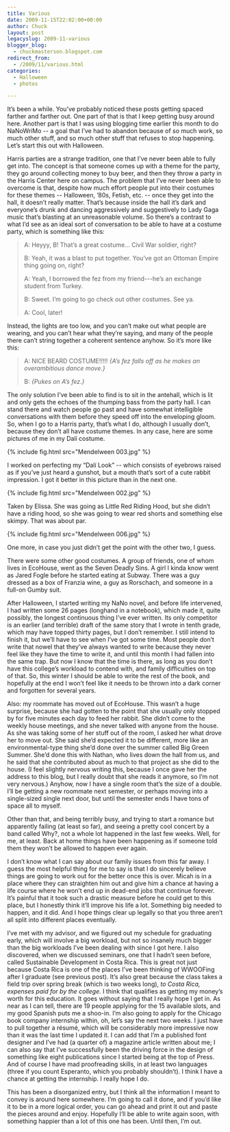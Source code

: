 ```yaml
---
title: Various
date: 2009-11-15T22:02:00+00:00
author: Chuck
layout: post
legacyslug: 2009-11-various
blogger_blog:
  - chuckmasterson.blogspot.com
redirect_from:
  - /2009/11/various.html
categories:
  - Halloween
  - photos

---
```


It’s been a while. You’ve probably noticed these posts getting spaced farther
and farther out. One part of that is that I keep getting busy around here.
Another part is that I was using blogging time earlier this month to do
NaNoWriMo -- a goal that I’ve had to abandon because of so much work, so much
other stuff, and so much other stuff that refuses to stop happening. Let’s
start this out with Halloween.

Harris parties are a strange tradition, one that I’ve never been able to fully
get into. The concept is that someone comes up with a theme for the party, they
go around collecting money to buy beer, and then they throw a party in the
Harris Center here on campus. The problem that I’ve never been able to overcome
is that, despite how much effort people put into their costumes for these
themes -- Halloween, ’80s, Fetish, etc. -- once they get into the hall, it
doesn’t really matter. That’s because inside the hall it’s dark and everyone’s
drunk and dancing aggressively and suggestively to Lady Gaga music that’s
blasting at an unreasonable volume. So there’s a contrast to what I’d see as an
ideal sort of conversation to be able to have at a costume party, which is
something like this:

> A: Heyyy, B! That’s a great costume… Civil War soldier, right?  
>
> B: Yeah, it was a blast to put together. You’ve got an Ottoman Empire thing
> going on, right?  
>
> A: Yeah, I borrowed the fez from my friend---he’s an exchange student from
> Turkey.  
>
> B: Sweet. I’m going to go check out other costumes. See ya.  
>
> A: Cool, later!

Instead, the lights are too low, and you can’t make out what people are
wearing, and you can’t hear what they’re saying, and many of the people there
can’t string together a coherent sentence anyhow. So it’s more like this:

> A: NICE BEARD COSTUME!!!!! *{A’s fez falls off as he makes an overambitious
> dance move.}*
>
> B: *{Pukes on A’s fez.}*

The only solution I’ve been able to find is to sit in the antehall, which is
lit and only gets the echoes of the thumping bass from the party hall. I can
stand there and watch people go past and have somewhat intelligible
conversations with them before they speed off into the enveloping gloom. So,
when I go to a Harris party, that’s what I do, although I usually don’t,
because they don’t all have costume themes. In any case, here are some pictures
of me in my Dalí costume.

{% include fig.html src="Mendelween 003.jpg" %}

I worked on perfecting my “Dalí Look” -- which consists of eyebrows raised as
if you’ve just heard a gunshot, but a mouth that’s sort of a cute rabbit
impression. I got it better in this picture than in the next one.

{% include fig.html src="Mendelween 002.jpg" %}

Taken by Elissa. She was going as Little Red Riding Hood, but she didn’t have a
riding hood, so she was going to wear red shorts and something else skimpy.
That was about par.

{% include fig.html src="Mendelween 006.jpg" %}

One more, in case you just didn’t get the point with the other two, I guess.

There were some other good costumes. A group of friends, one of whom lives in
EcoHouse, went as the Seven Deadly Sins. A girl I kinda know went as Jared
Fogle before he started eating at Subway. There was a guy dressed as a box of
Franzia wine, a guy as Rorschach, and someone in a full-on Gumby suit.

After Halloween, I started writing my NaNo novel, and before life intervened, I
had written some 26 pages (longhand in a notebook), which made it, quite
possibly, the longest continuous thing I’ve ever written. Its only competitor
is an earlier (and terrible) draft of the same story that I wrote in tenth
grade, which may have topped thirty pages, but I don’t remember. I still intend
to finish it, but we’ll have to see when I’ve got some time. Most people don’t
write that nowel that they’ve always wanted to write because they never feel
like they have the time to write it, and until this month I had fallen into the
same trap. But now I know that the time is there, as long as you don’t have
this college’s workload to contend with, and family difficulties on top of
that. So, this winter I should be able to write the rest of the book, and
hopefully at the end I won’t feel like it needs to be thrown into a dark corner
and forgotten for several years.

Also: my roommate has moved out of EcoHouse. This wasn’t a huge surprise,
because she had gotten to the point that she usually only stopped by for five
minutes each day to feed her rabbit. She didn’t come to the weekly house
meetings, and she never talked with anyone from the house. As she was taking
some of her stuff out of the room, I asked her what drove her to move out. She
said she’d expected it to be different, more like an environmental-type thing
she’d done over the summer called Big Grееn Summеr. She’d done this with
Nathan, who lives down the hall from us, and he said that she contributed about
as much to that project as she did to the house. (I feel slightly nervous
writing this, because I once gave her the address to this blog, but I really
doubt that she reads it anymore, so I’m not very nervous.) Anyhow, now I have a
single room that’s the size of a double. I’ll be getting a new roommate next
semester, or perhaps moving into a single-sized single next door, but until the
semester ends I have tons of space all to myself.

Other than that, and being terribly busy, and trying to start a romance but
apparently failing (at least so far), and seeing a pretty cool concert by a
band called Why?, not a whole lot happened in the last few weeks. Well, for me,
at least. Back at home things have been happening as if someone told them they
won’t be allowed to happen ever again.

I don’t know what I can say about our family issues from this far away. I guess
the most helpful thing for me to say is that I do sincerely believe things are
going to work out for the better once this is over. Micah is in a place where
they can straighten him out and give him a chance at having a life course where
he won’t end up in dead-end jobs that continue forever. It’s painful that it
took such a drastic measure before he could get to this place, but I honestly
think it’ll improve his life a lot. Something big needed to happen, and it did.
And I hope things clear up legally so that you three aren’t all split into
different places eventually.

I’ve met with my advisor, and we figured out my schedule for graduating early,
which will involve a big workload, but not so insanely much bigger than the big
workloads I’ve been dealing with since I got here. I also discovered, when we
discussed seminars, one that I hadn’t seen before, called Sustainable
Development in Costa Rica. This is great not just because Costa Rica is one of
the places I’ve been thinking of WWOOFing after I graduate (see previous post).
It’s also great because the class takes a field trip over spring break (which
is two weeks long), *to Costa Rica, expenses paid for by the college.* I
think that qualifies as getting my money’s worth for this education. It goes
without saying that I really hope I get in. As near as I can tell, there are 19
people applying for the 15 available slots, and my good Spanish puts me a
shoo-in. I’m also going to apply for the Chicago book company internship
within, oh, let’s say the next two weeks. I just have to pull together a
résumé, which will be considerably more impressive now than it was the last
time I updated it. I can add that I’m a published font designer and I’ve had (a
quarter of) a magazine article written about me; I can also say that I’ve
successfully been the driving force in the design of something like eight
publications since I started being at the top of Press. And of course I have
mad proofreading skills, in at least two languages (three if you count
Esperanto, which you probably shouldn’t). I think I have a chance at getting
the internship. I really hope I do.

This has been a disorganized entry, but I think all the information I meant to
convey is around here somewhere. I’m going to call it done, and if you’d like
it to be in a more logical order, you can go ahead and print it out and paste
the pieces around and enjoy. Hopefully I’ll be able to write again soon, with
something happier than a lot of this one has been. Until then, I’m out.


